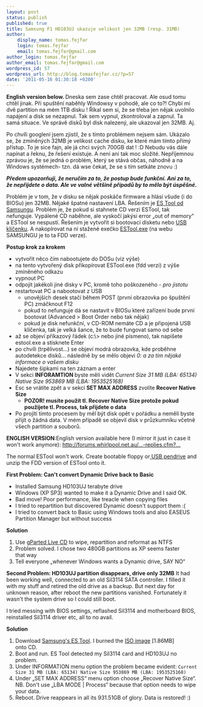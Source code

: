 ```yaml
---
layout: post
status: publish
published: true
title: Samsung F1 HD103UJ ukazuje velikost jen 32MB (resp. 31MB)
author:
    display_name: tomas.fejfar
    login: tomas.fejfar
    email: tomas.fejfar@gmail.com
author_login: tomas.fejfar
author_email: tomas.fejfar@gmail.com
wordpress_id: 57
wordpress_url: http://blog.tomasfejfar.cz/?p=57
date: '2011-05-16 01:30:18 +0200'
---
```

<p>
    <strong>English version below. </strong>Dneska sem zase chtěl pracovat. Ale osud tomu chtěl jinak. Při spuštění naběhly Windowsy v pohodě, ale co to?! Chybí mi dvě partition na mém 1TB disku ! Říkal sem si, že se třeba jen nějak uvolnilo napájení a disk se nezapnul. Tak sem vypnul, zkontroloval a zapnul. Ta samá situace. Ve správě disků byl disk nalezený, ale ukazoval jen 32MB. Aj.
</p>
<p>Po chvíli googlení jsem zjistil, že s tímto problémem nejsem sám. Ukázalo se, že zmíněných 32MB je velikost cache disku, ke které mám tímto přímý přístup. To je sice fajn, ale já chci svých 700GB dat ! :D Nebudu vás dále napínat a řeknu, že řešení existuje. A není ani tak moc složité. Nepříjemnou zprávou je, že se jedná o problém, který se stává občas, náhodně a na Windows systémech- tzn. dá wse čekat, že se s tím setkáte znovu :)</p>
<p><strong><em>Předem upozorňuji, že neručím za to, že postup bude funkční. Ani za to, že nepřijdete o data. Ale ve valné většině případů by to mělo být úspěšné. </em></strong></p>
<p>Problém je v tom, že v disku se nějak poskáče firmware a hlásí všude (i do BIOSu) jen 32MB. Nějaké špatné nastavení LBA. Řešením je <a href="http://www.samsung.com/global/business/hdd/support/utilities/ES_Tool.html" target="_blank">ES Tool od Samsungu</a>. Problém je, že pokud si stahnete CD verzi ESTool, tak nefunguje. Vypálené CD naběhne, ale vyskočí jakýsi error „out of memory“ a ESTool se nespustí. Řešením je vytvořit si bootovací disketu nebo
    <a href="http://www.google.com/search?q=HP+USB+Disk+Storage+Format+Tool+create+boo" target="_blank">USB klíčenku</a>. A nakopírovat na ní stažené exečko <a href="http://www.samsung.com/global/business/hdd/support/utilities/ES_Tool.html"
                                                                                                                                                                target="_blank">ESTool.exe</a> (na webu SAMSUNGU je to ta FDD verze).</p> <p>
    <strong>Postup krok za krokem</strong></p>
<ul>
    <li>vytvořit něco čím nabootujete do DOSu (viz výše)</li>
    <li>na tento vytvořený disk přikopírovat ESTool.exe (fdd verzi) z výše zmíněného odkazu</li>
    <li>vypnout PC</li>
    <li>odpojit jakékoli jiné disky v PC, kromě toho poškozeného -<em> pro jistotu</em></li>
    <li>restartovat PC a nabootovat z USB
        <ul>
            <li>unovějších desek stačí během POST (první obrazovka po špuštění PC) zmáčknout F12</li>
            <li>pokud to nefunguje dá se nastavit v BIOSu které zařízení bude první bootovat (Advanced &gt; Boot Order nebo tak nějak)</li>
            <li>pokud je disk nefunkční, v CD-ROM nemáte CD a je připojená USB klíčenka, tak je velká šance, že to bude fungovat samo od sebe</li>
        </ul>
    </li>
    <li>až se objeví příkazový řádek (c:\&gt; nebo jiné písmeno), tak napíšete estool.exe a stisknete Enter</li>
    <li>po chvíli (trpělivost…) se objeví modrá obrazovka, kde proběhne autodetekce disků… následně by se mělo objevi <em>0: a za tím nějaké informace o vašem disku</em></li>
    <li>Najedete šipkami na ten záznam a enter</li>
    <li>V sekci <strong>INFORAMTION </strong>byste měli vidět<em> Current Size 31 MB (LBA: 65134) Native Size 953869 MB (LBA: 1953525168)</em></li>
    <li>Esc se vrátíte zpět a v sekci <strong>SET MAX ADDRESS </strong>zvolíte <strong>Recover Native Size</strong>
        <ul>
            <li><strong>POZOR! musíte použít tl. </strong><strong>Recover Native Size</strong><strong> protože pokud použijete tl. Process, tak přijdete o data</strong></li>
        </ul>
    </li>
    <li>Po projití tímto procesem by měl být disk opět v pořádku a neměli byste přijít o žádná data. V mém případě se objevil disk v průzkumníku včetně všech partition a souborů.</li>
</ul> <p><strong>ENGLISH VERSION</strong>:English version available here (I mirror it just in case it won't work anymore): <a href="http://forums.whirlpool.net.au/forum-replies.cfm?t=1069572#r8"
                                                                                                                              target="_blank">http://forums.whirlpool.net.au/…-replies.cfm?…</a></p> <p>The normal ESTool won't work. Create bootable floppy or<a
        href="http://www.google.com/search?q=HP+USB+Disk+Storage+Format+Tool+create+boot" target="_blank"> USB pendrive</a> and unzip the FDD version of ESTool onto it.</p> <p><strong>First Problem: Can't convert Dynamic Drive back to Basic</strong></p>
<ul>
    <li>Installed Samsung HD103UJ terabyte drive</li>
    <li>Windows (XP SP3) wanted to make it a Dynamic Drive and I said OK.</li>
    <li>Bad move! Poor performance, like treacle when copying files</li>
    <li>I tried to repartition but discovered Dynamic doesn't support them :( </li>
    <li>I tried to convert back to Basic using Windows tools and also EASEUS Partition Manager but without success</li>
</ul> <p><strong>Solution</strong></p>
<ol>
    <li>Use <a rel="nofollow" href="http://gparted.sourceforge.net/livecd.php" target="_blank">gParted Live CD</a> to wipe, repartition and reformat as NTFS</li>
    <li>Problem solved. I chose two 480GB partitions as XP seems faster that way</li>
    <li>Tell everyone „whenever Windows wants a Dynamic drive, SAY NO“</li>
</ol> <p>
    <strong>Second Problem: HD103UJ partition disappears, drive only 32MB</strong> It had been working well, connected to an old Sil3114 SATA controller. I filled it with my stuff and retired the old drive as a backup. But next day for unknown reason, after reboot the new partitions vanished. Fortunately it wasn't the system drive so I could still boot.
</p> <p>I tried messing with BIOS settings, reflashed Sil3114 and motherboard BIOS, reinstalled Sil3114 driver etc, all to no avail.</p> <p><strong>Solution</strong></p>
<ol>
    <li>Download <a rel="nofollow" href="http://www.samsung.com/global/business/hdd/support/utilities/ES_Tool.html" target="_blank">Samsung's ES Tool</a>. I burned the <a rel="nofollow" href="http://www.samsung.com/global/business/hdd/support/downloads/estool_CDROM.zip" target="_blank">ISO image</a> [1.86MB] onto CD.
    </li>
    <li>Boot and run. ES Tool detected my Sil3114 card and HD103UJ no problem.</li>
    <li>Under INFORMATION menu option the problem became evident: <code>Current Size 31 MB (LBA: 65134) Native Size 953869 MB (LBA: 1953525168)</code></li> <li>Under „SET MAX ADDRESS“ menu option choose „Recover Native Size“. NB. Don't use „LBA MODE | Process“ because that option needs to wipe your data.</li>
<li>Reboot. Drive reappears in all its 931.51GB of glory. Data is restored! :)</li>
